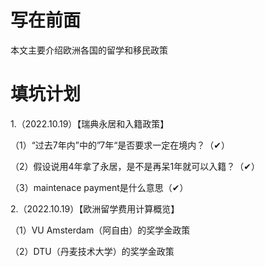# 写在前面

本文主要介绍欧洲各国的留学和移民政策

# 填坑计划

1.（2022.10.19）【瑞典永居和入籍政策】

（1）“过去7年内”中的”7年“是否要求一定在境内？（✔）

（2）假设说用4年拿了永居，是不是再呆1年就可以入籍？（✔）

（3）maintenace payment是什么意思（✔）

2.（2022.10.19）【欧洲留学费用计算概览】

（1）VU Amsterdam（阿自由）的奖学金政策

（2）DTU（丹麦技术大学）的奖学金政策
